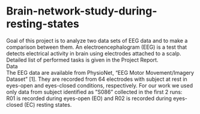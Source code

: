 # Brain-network-study-during-resting-states
Goal of this project is to analyze two data sets of EEG data and to make a comparison between
them. An electroencephalogram (EEG) is a test that detects electrical activity in brain using electrodes attached to a scalp. Detailed list of performed tasks is given in the Project Report.  
Data  
The EEG data are available from PhysioNet, “EEG Motor Movement/Imagery Dataset” [1]. They
are recorded from 64 electrodes with subject at rest in eyes-open and eyes-closed conditions, respectively. For our work we used only data from subject identified as ”S086” collected in the first 2 runs:  
R01 is recorded during eyes-open (EO) and R02 is recorded during eyes-closed (EC) resting states.

